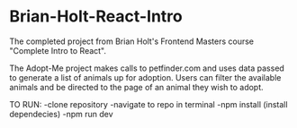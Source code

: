 # Brian-Holt-React-Intro
The completed project from Brian Holt's Frontend Masters course "Complete Intro to React".

The Adopt-Me project makes calls to petfinder.com and uses data passed to generate a list of animals up for adoption.
Users can filter the available animals and be directed to the page of an animal they wish to adopt.

TO RUN:
-clone repository
-navigate to repo in terminal
-npm install (install dependecies)
-npm run dev
